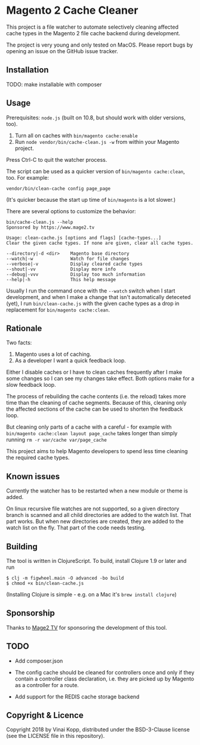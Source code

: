 # Magento 2 Cache Cleaner

This project is a file watcher to automate selectively cleaning affected cache
types in the Magento 2 file cache backend during development.

The project is very young and only tested on MacOS.
Please report bugs by opening an issue on the GitHub issue tracker.


## Installation

TODO: make installable with composer


## Usage

Prerequisites: `node.js` (built on 10.8, but should work with older versions, too).

1. Turn all on caches with `bin/magento cache:enable`
2. Run `node vendor/bin/cache-clean.js -w` from within your Magento project.

Press Ctrl-C to quit the watcher process.

The script can be used as a quicker version of `bin/magento cache:clean`, too.
For example:

``` shell
vendor/bin/clean-cache config page_page
```
(It's quicker because the start up time of `bin/magento` is a lot slower.)

There are several options to customize the behavior:

```
bin/cache-clean.js --help
Sponsored by https://www.mage2.tv

Usage: clean-cache.js [options and flags] [cache-types...]
Clear the given cache types. If none are given, clear all cache types.

--directory|-d <dir>    Magento base directory
--watch|-w              Watch for file changes
--verbose|-v            Display cleared cache types
--shout|-vv             Display more info
--debug|-vvv            Display too much information
--help|-h               This help message
```

Usually I run the command once with the `--watch` switch when I start
development, and when I make a change that isn't automatically deteceted (yet),
I run `bin/clean-cache.js` with the given cache types as a drop in replacement
for `bin/magento cache:clean`.


## Rationale

Two facts:

1. Magento uses a lot of caching.
2. As a developer I want a quick feedback loop.

Either I disable caches or I have to clean caches frequently after
I make some changes so I can see my changes take effect.
Both options make for a slow feedback loop.

The process of rebuilding the cache contents (i.e. the reload) takes more time
than the cleaning of cache segments. Because of this, cleaning only the affected
sections of the cache can be used to shorten the feedback loop.

But cleaning only parts of a cache with a careful - for example with
`bin/magento cache:clean layout page_cache` takes longer than simply running
`rm -r var/cache var/page_cache`

This project aims to help Magento developers to spend less time cleaning the
required cache types.


## Known issues

Currently the watcher has to be restarted when a new module or theme is added.

On linux recursive file watches are not supported, so a given directory branch
is scanned and all child directories are added to the watch list. That part works.
But when new directories are created, they are added to the watch list on the fly.
That part of the code needs testing.


## Building

The tool is written in ClojureScript.
To build, install Clojure 1.9 or later and run

```shell
$ clj -m figwheel.main -O advanced -bo build
$ chmod +x bin/clean-cache.js
```

(Installing Clojure is simple - e.g. on a Mac it's `brew install clojure`)


## Sponsorship

Thanks to [Mage2 TV](https://www.mage2.tv/) for sponsoring the development of this tool.


## TODO

* Add composer.json

* The config cache should be cleaned for controllers once and only if they contain
a controller class declaration, i.e. they are picked up by Magento as a
controller for a route.

* Add support for the REDIS cache storage backend


## Copyright & Licence

Copyright 2018 by Vinai Kopp, distributed under the BSD-3-Clause license (see
the LICENSE file in this repository).
